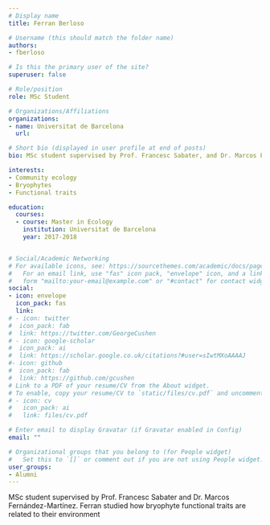 ```yaml
---
# Display name
title: Ferran Berloso

# Username (this should match the folder name)
authors:
- fberloso

# Is this the primary user of the site?
superuser: false

# Role/position
role: MSc Student

# Organizations/Affiliations
organizations:
- name: Universitat de Barcelona
  url: 

# Short bio (displayed in user profile at end of posts)
bio: MSc student supervised by Prof. Francesc Sabater, and Dr. Marcos Fernández-Martínez.  

interests:
- Community ecology
- Bryophytes
- Functional traits

education:
  courses:
  - course: Master in Ecology
    institution: Universitat de Barcelona
    year: 2017-2018


# Social/Academic Networking
# For available icons, see: https://sourcethemes.com/academic/docs/page-builder/#icons
#   For an email link, use "fas" icon pack, "envelope" icon, and a link in the
#   form "mailto:your-email@example.com" or "#contact" for contact widget.
social:
- icon: envelope
  icon_pack: fas
  link: 
# - icon: twitter
#  icon_pack: fab
#  link: https://twitter.com/GeorgeCushen
# - icon: google-scholar
#  icon_pack: ai
#  link: https://scholar.google.co.uk/citations?#user=sIwtMXoAAAAJ
#- icon: github
#  icon_pack: fab
#  link: https://github.com/gcushen
# Link to a PDF of your resume/CV from the About widget.
# To enable, copy your resume/CV to `static/files/cv.pdf` and uncomment the lines below.
# - icon: cv
#   icon_pack: ai
#   link: files/cv.pdf

# Enter email to display Gravatar (if Gravatar enabled in Config)
email: ""

# Organizational groups that you belong to (for People widget)
#   Set this to `[]` or comment out if you are not using People widget.
user_groups:
- Alumni
---
```


MSc student supervised by Prof. Francesc Sabater and Dr. Marcos Fernández-Martínez. Ferran studied how bryophyte functional traits are related to their environment
